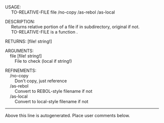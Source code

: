 USAGE:  
&nbsp;&nbsp;&nbsp;&nbsp;&nbsp;TO-RELATIVE-FILE&nbsp;file&nbsp;/no-copy&nbsp;/as-rebol&nbsp;/as-local  
  
DESCRIPTION:  
&nbsp;&nbsp;&nbsp;&nbsp;&nbsp;Returns&nbsp;relative&nbsp;portion&nbsp;of&nbsp;a&nbsp;file&nbsp;if&nbsp;in&nbsp;subdirectory,&nbsp;original&nbsp;if&nbsp;not.  
&nbsp;&nbsp;&nbsp;&nbsp;&nbsp;TO-RELATIVE-FILE&nbsp;is&nbsp;a&nbsp;function&nbsp;.  
  
RETURNS:&nbsp;[file!&nbsp;string!]  
  
ARGUMENTS:  
&nbsp;&nbsp;&nbsp;&nbsp;file&nbsp;[file!&nbsp;string!]  
&nbsp;&nbsp;&nbsp;&nbsp;&nbsp;&nbsp;&nbsp;&nbsp;File&nbsp;to&nbsp;check&nbsp;(local&nbsp;if&nbsp;string!)  
  
REFINEMENTS:  
&nbsp;&nbsp;&nbsp;&nbsp;/no-copy  
&nbsp;&nbsp;&nbsp;&nbsp;&nbsp;&nbsp;&nbsp;&nbsp;Don't&nbsp;copy,&nbsp;just&nbsp;reference  
&nbsp;&nbsp;&nbsp;&nbsp;/as-rebol  
&nbsp;&nbsp;&nbsp;&nbsp;&nbsp;&nbsp;&nbsp;&nbsp;Convert&nbsp;to&nbsp;REBOL-style&nbsp;filename&nbsp;if&nbsp;not  
&nbsp;&nbsp;&nbsp;&nbsp;/as-local  
&nbsp;&nbsp;&nbsp;&nbsp;&nbsp;&nbsp;&nbsp;&nbsp;Convert&nbsp;to&nbsp;local-style&nbsp;filename&nbsp;if&nbsp;not  
___
Above this line is autogenerated. Place user comments below.